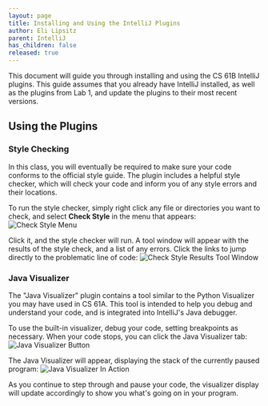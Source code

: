 ```yaml
---
layout: page
title: Installing and Using the IntelliJ Plugins
author: Eli Lipsitz
parent: IntelliJ
has_children: false
released: true
---
```



This document will guide you through installing and using the CS 61B IntelliJ
plugins. This guide assumes that you already have IntelliJ installed, as well
as the plugins from Lab 1, and update the plugins to their most recent versions.

## Using the Plugins ##

### Style Checking ###

In this class, you will eventually be required to make sure your code conforms
to the official style guide. The plugin includes a helpful style checker, which
will check your code and inform you of any style errors and their locations.

To run the style checker, simply right click any file or directories you want to
check, and select **Check Style** in the menu that appears:
![Check Style Menu](plugin-checkstyle-button.png)

Click it, and the style checker will run. A tool window will appear with the
results of the style check, and a list of any errors. Click the links to jump
directly to the problematic line of code:
![Check Style Results Tool Window](plugin-checkstyle-results.png)

### Java Visualizer ###

The "Java Visualizer" plugin contains a tool similar to
the Python Visualizer you may have used in CS 61A. This tool is intended to help
you debug and understand your code, and is integrated into IntelliJ's Java
debugger.

To use the built-in visualizer, debug your code, setting breakpoints as
necessary. When your code stops, you can click the Java Visualizer tab:
![Java Visualizer Button](plugin-visualizer-tab.png)

The Java Visualizer will appear, displaying the stack of the currently paused
program:
![Java Visualizer In Action](plugin-visualizer-view.png)

As you continue to step through and pause your code, the visualizer display will
update accordingly to show you what's going on in your program.
